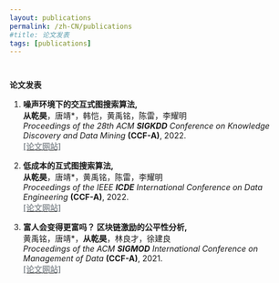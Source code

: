 ```yaml
---
layout: publications
permalink: /zh-CN/publications
#title: 论文发表 
tags: [publications]
---
```


<h4 style="margin-bottom:0px;padding-top:20px;">论文发表</h4>

<ul style="padding-left:0px;">
<ol>

<li>	    
<p>
<b>噪声环境下的交互式图搜索算法,</b>
<br> <b>从乾昊</b>，唐靖*，韩恺，黄禹铭，陈雷，李耀明<br>
<i>Proceedings of the 28th ACM <b>SIGKDD</b> Conference on Knowledge Discovery and Data Mining</i> <b>(CCF-A)</b>, 2022. <br><a href="https://dl.acm.org/doi/10.1145/3534678.3539267" target="_blank"> <font color="#8F959A"><b>[论文网站]</b> </font></a>
</p>	    
</li>

<li>	    
<p>
<b>低成本的互式图搜索算法,</b>
<br> <b>从乾昊</b>，唐靖*，黄禹铭，陈雷，李耀明<br>
<i>Proceedings of the IEEE <b>ICDE</b> International Conference on Data Engineering</i> <b>(CCF-A)</b>, 2022. <br><a href="https://doi.org/10.1109/ICDE53745.2022.00091" target="_blank"> <font color="#8F959A"><b>[论文网站]</b> </font></a>
</p>	    
</li>

<li>	    
<p>
<b>富人会变得更富吗？ 区块链激励的公平性分析,</b>
<br> 黄禹铭，唐靖*，<b>从乾昊</b>，林良才，徐建良<br>
<i>Proceedings of the ACM <b>SIGMOD</b> International Conference on Management of Data</i> <b>(CCF-A)</b>, 2021. <br><a href="https://dl.acm.org/doi/10.1145/3448016.3457285" target="_blank"> <font color="#8F959A"><b>[论文网站]</b> </font></a>
</p>	    
</li>

</ol>
</ul>